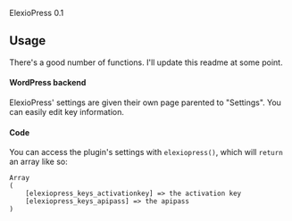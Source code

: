 ElexioPress 0.1

## Usage
There's a good number of functions. I'll update this readme at some point.

#### WordPress backend
ElexioPress' settings are given their own page parented to "Settings". You can easily edit key information.

#### Code
You can access the plugin's settings with `elexiopress()`, which will `return` an array like so:
```
Array
(
    [elexiopress_keys_activationkey] => the activation key
    [elexiopress_keys_apipass] => the apipass
)
```

